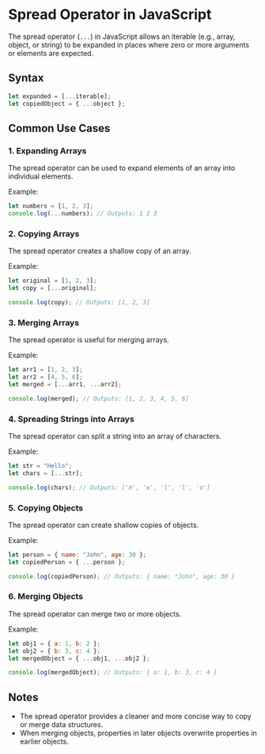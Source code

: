
# Spread Operator in JavaScript

The spread operator (`...`) in JavaScript allows an iterable (e.g., array, object, or string) to be expanded in places where zero or more arguments or elements are expected.

## Syntax
```javascript
let expanded = [...iterable];
let copiedObject = { ...object };
```

## Common Use Cases

### 1. Expanding Arrays
The spread operator can be used to expand elements of an array into individual elements.

Example:
```javascript
let numbers = [1, 2, 3];
console.log(...numbers); // Outputs: 1 2 3
```

### 2. Copying Arrays
The spread operator creates a shallow copy of an array.

Example:
```javascript
let original = [1, 2, 3];
let copy = [...original];

console.log(copy); // Outputs: [1, 2, 3]
```

### 3. Merging Arrays
The spread operator is useful for merging arrays.

Example:
```javascript
let arr1 = [1, 2, 3];
let arr2 = [4, 5, 6];
let merged = [...arr1, ...arr2];

console.log(merged); // Outputs: [1, 2, 3, 4, 5, 6]
```

### 4. Spreading Strings into Arrays
The spread operator can split a string into an array of characters.

Example:
```javascript
let str = "Hello";
let chars = [...str];

console.log(chars); // Outputs: ['H', 'e', 'l', 'l', 'o']
```

### 5. Copying Objects
The spread operator can create shallow copies of objects.

Example:
```javascript
let person = { name: "John", age: 30 };
let copiedPerson = { ...person };

console.log(copiedPerson); // Outputs: { name: "John", age: 30 }
```

### 6. Merging Objects
The spread operator can merge two or more objects.

Example:
```javascript
let obj1 = { a: 1, b: 2 };
let obj2 = { b: 3, c: 4 };
let mergedObject = { ...obj1, ...obj2 };

console.log(mergedObject); // Outputs: { a: 1, b: 3, c: 4 }
```

## Notes
- The spread operator provides a cleaner and more concise way to copy or merge data structures.
- When merging objects, properties in later objects overwrite properties in earlier objects.
